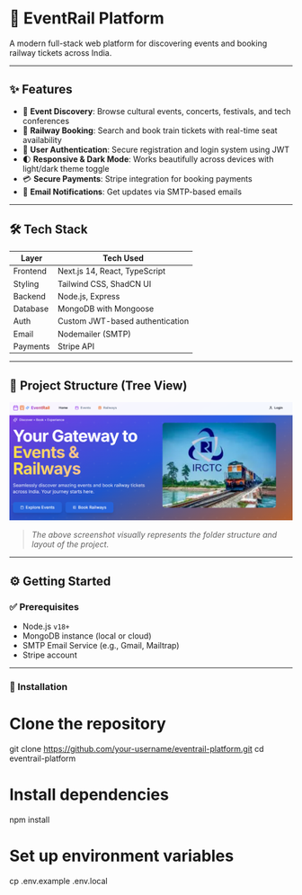 # 🚆 EventRail Platform

A modern full-stack web platform for discovering events and booking railway tickets across India.

---

## ✨ Features

- 🎫 **Event Discovery**: Browse cultural events, concerts, festivals, and tech conferences
- 🚄 **Railway Booking**: Search and book train tickets with real-time seat availability
- 🔐 **User Authentication**: Secure registration and login system using JWT
- 🌓 **Responsive & Dark Mode**: Works beautifully across devices with light/dark theme toggle
- 💳 **Secure Payments**: Stripe integration for booking payments
- 📩 **Email Notifications**: Get updates via SMTP-based emails

---

## 🛠️ Tech Stack

| Layer         | Tech Used                          |
|---------------|------------------------------------|
| Frontend      | Next.js 14, React, TypeScript      |
| Styling       | Tailwind CSS, ShadCN UI            |
| Backend       | Node.js, Express                   |
| Database      | MongoDB with Mongoose              |
| Auth          | Custom JWT-based authentication    |
| Email         | Nodemailer (SMTP)                  |
| Payments      | Stripe API                         |

---

## 📸 Project Structure (Tree View)

![Project Tree](./public/HomePage.png)

> _The above screenshot visually represents the folder structure and layout of the project._

---

## ⚙️ Getting Started

### ✅ Prerequisites

- Node.js `v18+`
- MongoDB instance (local or cloud)
- SMTP Email Service (e.g., Gmail, Mailtrap)
- Stripe account

---

### 🧩 Installation


# Clone the repository
git clone https://github.com/your-username/eventrail-platform.git
cd eventrail-platform

# Install dependencies
npm install

# Set up environment variables
cp .env.example .env.local
